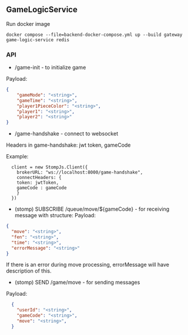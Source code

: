 ## GameLogicService

Run docker image

`
docker compose --file=backend-docker-compose.yml up --build gateway game-logic-service redis
`

### API

- /game-init - to initialize game
  
Payload:

```json
{
    "gameMode": "<string>",
    "gameTime": "<string>",
    "player1PieceColor": "<string>",
    "player1": "<string>",
    "player2": "<string>"
}
```

- /game-handshake - connect to websocket
  
Headers in game-handshake: jwt token, gameCode

Example:

```
  client = new StompJs.Client({
    brokerURL: "ws://localhost:8000/game-handshake",
    connectHeaders: {
    token: jwtToken,
    gameCode : gameCode
    }
  })
```
- (stomp) SUBSCRIBE /queue/move/${gameCode} - for receiving message with structure:
Payload:

```json
{
  "move": "<string>",
  "fen": "<string>",
  "time": "<string>",
  "errorMessage": "<string>"
}
```
If there is an error during move processing, errorMessage will have description of this.

- (stomp) SEND /game/move - for sending messages
  
Payload:

```json
  {
    "userId": "<string>",
    "gameCode": "<string>",
    "move": "<string>",
  }
```

